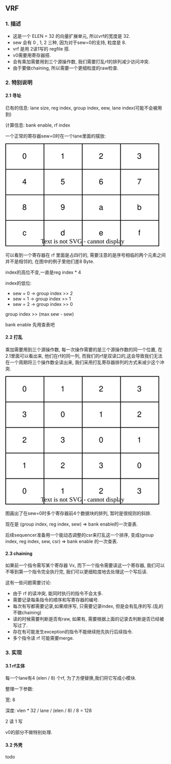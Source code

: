 ## 	VRF

### 1. 描述

* 这是一个 ELEN = 32 的向量扩展单元, 所以vrf的宽度是 32.
* sew 会有 0 , 1, 2 三种, 因为对于sew=0的支持, 粒度是 8.
* vrf 是用 2读1写的 regfile 搭.
* v0需要用寄存器搭.
* 会有乘加需要用到三个源操作数, 我们需要打乱rf的排列减少访问冲突.
* 由于要做chaining, 所以需要一个更细粒度的raw检查.

### 2. 特别说明

#### 2.1 寻址

已有的信息: lane size, reg index, group index, eew, lane index(可能不会被用到)

计算信息: bank enable, rf index

一个正常的寄存器sew=0时在一个lane里面的摆放:

![](assets/rvv-lane_reg.drawio.svg)

可以看到一个寄存器在 rf 里面是占四行的, 需要注意的是序号相临的两个元素之间并不是相邻的, 在图中的例子里他们差8 Byte.

index的高位不变,一直是reg index * 4

index的低位:

* sew = 0 -> group index >> 2
* sew = 1 -> group index >> 1
* sew = 2 -> group index >> 0

group index >> (max sew - sew)



bank enable 先用查表吧

#### 2.2 打乱

乘加需要用到三个源操作数, 每一次操作需要的是三个源操作数的同一个位置, 在2.1里面可以看出来, 他们在rf的同一列, 而我们的rf是双读口的,这会导致我们无法在一个周期将三个操作数全读出来, 我们采用打乱寄存器排列的方式来减少这个冲突.

![](assets/rvv-rf-sew0.drawio.svg)

图画出了在sew=0时多个寄存器前4个数据块的排列, 暂时是很规则的斜排.

现在是 (group index, reg index, sew) => bank enable的一次查表.

后续sequencer准备用一个能动态调整的csr来打乱这一个排序, 变成(group index, reg index, sew, csr) => bank enable 的一次查表.

#### 2.3 chaining

如果前一个指令需写某个寄存器 Vx, 而下一个指令需要读这一个寄存器, 我们可以不等到第一个指令完全执行完, 我们可以更细粒度地去处理这一个写后读.

这有一些问题需要讨论:

* 由于 rf 的读冲突, 能同时执行的指令不会太多.
* 需要记录每条指令的顺序和写寄存器的编号.
* 每次有写都需要记录,如果顺序写, 只需要记录index, 但是会有乱序的写.(乱的不做chaining)
* 读的时候需要判断是否有raw, 如果有, 需要根据上面的记录去判断是否已经被写过了.
* 存在有可能发生exception的指令不能继续抢先执行后续指令.
* 多个指令读 rf 可能需要merge.

### 3. 实现

#### 3.1 rf主体

每一个lane有4 (elen / 8) 个rf, 为了方便替换,我们将它写成小模块.

整理一下参数:

宽: 8

深度: vlen * 32 / lane / (elen / 8) / 8 = 128

2 读 1 写

v0的部分不做特别处理.

#### 3.2 外壳

todo
